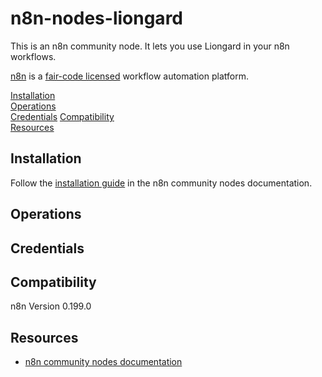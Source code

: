 # n8n-nodes-liongard

This is an n8n community node. It lets you use Liongard in your n8n workflows.

[n8n](https://n8n.io/) is a [fair-code licensed](https://docs.n8n.io/reference/license/)
workflow automation platform.

[Installation](#installation)  
[Operations](#operations)  
[Credentials](#credentials)
[Compatibility](#compatibility)  
[Resources](#resources)  

## Installation

Follow the [installation guide](https://docs.n8n.io/integrations/community-nodes/installation/)
in the n8n community nodes documentation.

## Operations

## Credentials

## Compatibility

n8n Version 0.199.0

## Resources

* [n8n community nodes documentation](https://docs.n8n.io/integrations/community-nodes/)
